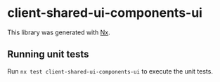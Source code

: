 # client-shared-ui-components-ui

This library was generated with [Nx](https://nx.dev).

## Running unit tests

Run `nx test client-shared-ui-components-ui` to execute the unit tests.
